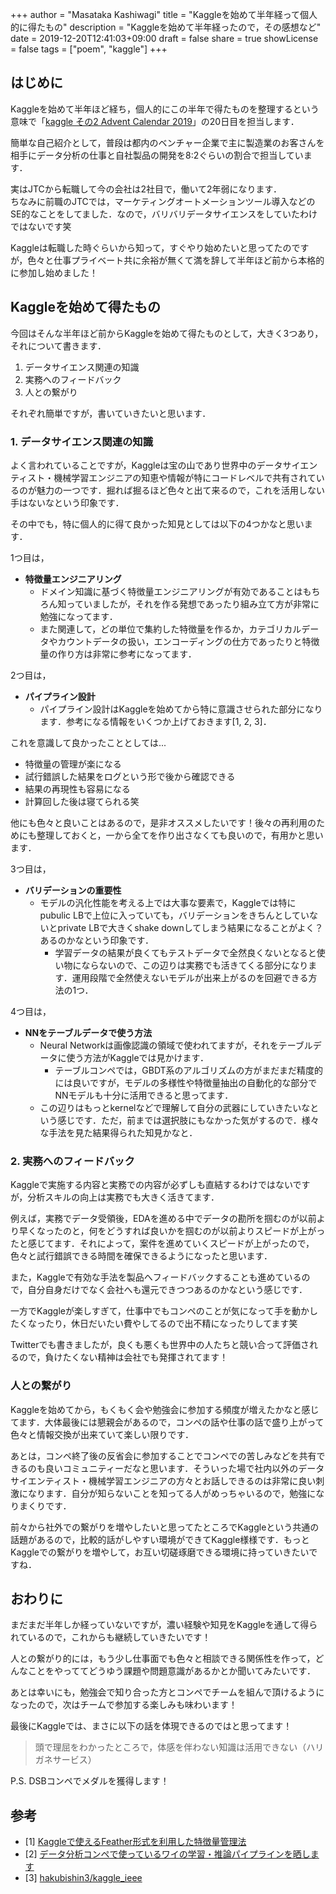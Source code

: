 +++
author = "Masataka Kashiwagi"
title = "Kaggleを始めて半年経って個人的に得たもの"
description = "Kaggleを始めて半年経ったので，その感想など"
date = 2019-12-20T12:41:03+09:00
draft = false
share = true
showLicense = false
tags = ["poem", "kaggle"]
+++

## はじめに
Kaggleを始めて半年ほど経ち，個人的にこの半年で得たものを整理するという意味で「[kaggle その2 Advent Calendar 2019](https://qiita.com/advent-calendar/2019/kaggle-part2)」の20日目を担当します．

簡単な自己紹介として，普段は都内のベンチャー企業で主に製造業のお客さんを相手にデータ分析の仕事と自社製品の開発を8:2ぐらいの割合で担当しています．

実はJTCから転職して今の会社は2社目で，働いて2年弱になります．<br>
ちなみに前職のJTCでは，マーケティングオートメーションツール導入などのSE的なことをしてました．なので，バリバリデータサイエンスをしていたわけではないです笑

Kaggleは転職した時ぐらいから知って，すぐやり始めたいと思ってたのですが，色々と仕事プライベート共に余裕が無くて満を辞して半年ほど前から本格的に参加し始めました！

## Kaggleを始めて得たもの
今回はそんな半年ほど前からKaggleを始めて得たものとして，大きく3つあり，それについて書きます．

1. データサイエンス関連の知識
2. 実務へのフィードバック
3. 人との繋がり

それぞれ簡単ですが，書いていきたいと思います．

### 1. データサイエンス関連の知識
よく言われていることですが，Kaggleは宝の山であり世界中のデータサイエンティスト・機械学習エンジニアの知恵や情報が特にコードレベルで共有されているのが魅力の一つです．掘れば掘るほど色々と出て来るので，これを活用しない手はないなという印象です．

その中でも，特に個人的に得て良かった知見としては以下の4つかなと思います．

1つ目は，
- <b>特徴量エンジニアリング</b>
    - ドメイン知識に基づく特徴量エンジニアリングが有効であることはもちろん知っていましたが，それを作る発想であったり組み立て方が非常に勉強になってます．
    - また関連して，どの単位で集約した特徴量を作るか，カテゴリカルデータやカウントデータの扱い，エンコーディングの仕方であったりと特徴量の作り方は非常に参考になってます．

2つ目は，
- <b>パイプライン設計</b>
    - パイプライン設計はKaggleを始めてから特に意識させられた部分になります．参考になる情報をいくつか上げておきます[1, 2, 3]．

これを意識して良かったこととしては...
- 特徴量の管理が楽になる
- 試行錯誤した結果をログという形で後から確認できる
- 結果の再現性も容易になる
- 計算回した後は寝てられる笑

他にも色々と良いことはあるので，是非オススメしたいです！後々の再利用のためにも整理しておくと，一から全てを作り出さなくても良いので，有用かと思います．

3つ目は，
- <b>バリデーションの重要性</b>
    - モデルの汎化性能を考える上では大事な要素で，Kaggleでは特にpubulic LBで上位に入っていても，バリデーションをきちんとしていないとprivate LBで大きくshake downしてしまう結果になることがよく？あるのかなという印象です．
        - 学習データの結果が良くてもテストデータで全然良くないとなると使い物にならないので、この辺りは実務でも活きてくる部分になります．運用段階で全然使えないモデルが出来上がるのを回避できる方法の1つ．

4つ目は，
- <b>NNをテーブルデータで使う方法</b>
    - Neural Networkは画像認識の領域で使われてますが，それをテーブルデータに使う方法がKaggleでは見かけます．
        - テーブルコンペでは，GBDT系のアルゴリズムの方がまだまだ精度的には良いですが，モデルの多様性や特徴量抽出の自動化的な部分でNNモデルも十分に活用できると思ってます．
    - この辺りはもっとkernelなどで理解して自分の武器にしていきたいなという感じです．ただ，前までは選択肢にもなかった気がするので．様々な手法を見た結果得られた知見かなと．

### 2. 実務へのフィードバック
Kaggleで実施する内容と実務での内容が必ずしも直結するわけではないですが，分析スキルの向上は実務でも大きく活きてます．

例えば，実務でデータ受領後，EDAを進める中でデータの勘所を掴むのが以前より早くなったのと，何をどうすれば良いかを掴むのが以前よりスピードが上がったと感じてます．それによって，案件を進めていくスピードが上がったので，色々と試行錯誤できる時間を確保できるようになったと思います．

また，Kaggleで有効な手法を製品へフィードバックすることも進めているので，自分自身だけでなく会社へも還元できつつあるのかなという感じです．

一方でKaggleが楽しすぎて，仕事中でもコンペのことが気になって手を動かしたくなったり，休日だいたい費やしてるので出不精になったりしてます笑

Twitterでも書きましたが，良くも悪くも世界中の人たちと競い合って評価されるので，負けたくない精神は会社でも発揮されてます！

### 人との繋がり
Kaggleを始めてから，もくもく会や勉強会に参加する頻度が増えたかなと感じてます．大体最後には懇親会があるので，コンペの話や仕事の話で盛り上がって色々と情報交換が出来ていて楽しい限りです．

あとは，コンペ終了後の反省会に参加することでコンペでの苦しみなどを共有できるのも良いコミュニティーだなと思います．そういった場で社内以外のデータサイエンティスト・機械学習エンジニアの方々とお話しできるのは非常に良い刺激になります．自分が知らないことを知ってる人がめっちゃいるので，勉強になりまくりです．

前々から社外での繋がりを増やしたいと思ってたところでKaggleという共通の話題があるので，比較的話がしやすい環境ができてKaggle様様です．もっとKaggleでの繋がりを増やして，お互い切磋琢磨できる環境に持っていきたいですね．

## おわりに
まだまだ半年しか経っていないですが，濃い経験や知見をKaggleを通して得られているので，これからも継続していきたいです！

人との繋がり的には，もう少し仕事面でも色々と相談できる関係性を作って，どんなことをやっててどうゆう課題や問題意識があるかとか聞いてみたいです．

あとは幸いにも，勉強会で知り合った方とコンペでチームを組んで頂けるようになったので，次はチームで参加する楽しみも味わいます！

最後にKaggleでは、まさに以下の話を体現できるのではと思ってます！
> 頭で理屈をわかったところで，体感を伴わない知識は活用できない（ハリガネサービス）

P.S. DSBコンペでメダルを獲得します！

## 参考
- [1] [Kaggleで使えるFeather形式を利用した特徴量管理法](https://amalog.hateblo.jp/entry/kaggle-feature-management)
- [2] [データ分析コンペで使っているワイの学習・推論パイプラインを晒します](https://www.takapy.work/entry/2019/12/14/165119)
- [3] [hakubishin3/kaggle_ieee](https://github.com/hakubishin3/kaggle_ieee)



